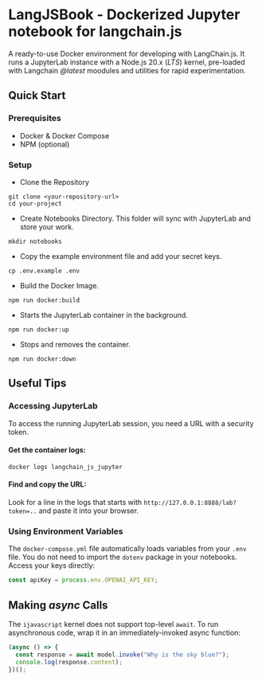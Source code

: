 # LangJSBook - Dockerized Jupyter notebook for langchain.js

A ready-to-use Docker environment for developing with LangChain.js. It runs a JupyterLab instance with a Node.js 20.x (_LTS_) kernel, pre-loaded with Langchain _@latest_ moodules and utilities for rapid experimentation.

## Quick Start

### Prerequisites
* Docker & Docker Compose
*	NPM (optional)


### Setup
* Clone the Repository
```
git clone <your-repository-url>
cd your-project
```

* Create Notebooks Directory. This folder will sync with JupyterLab and store your work.
```
mkdir notebooks
```

* Copy the example environment file and add your secret keys.
```
cp .env.example .env
```
* Build the Docker Image.
```
npm run docker:build
```

* Starts the JupyterLab container in the background.
```
npm run docker:up
```

* Stops and removes the container.
```
npm run docker:down
```
## Useful Tips
### Accessing JupyterLab
To access the running JupyterLab session, you need a URL with a security token.
#### Get the container logs:
```
docker logs langchain_js_jupyter
```
#### Find and copy the URL:
 Look for a line in the logs that starts with ` http://127.0.0.1:8888/lab?token=.. ` and paste it into your browser.


### Using Environment Variables
The `docker-compose.yml` file automatically loads variables from your `.env` file. You do not need to import the `dotenv` package in your notebooks. Access your keys directly:
```js
const apiKey = process.env.OPENAI_API_KEY;
```
## Making _async_ Calls
The `ijavascript` kernel does not support top-level `await`. To run asynchronous code, wrap it in an immediately-invoked async function:
```js
(async () => {
  const response = await model.invoke("Why is the sky blue?");
  console.log(response.content);
})();
```

